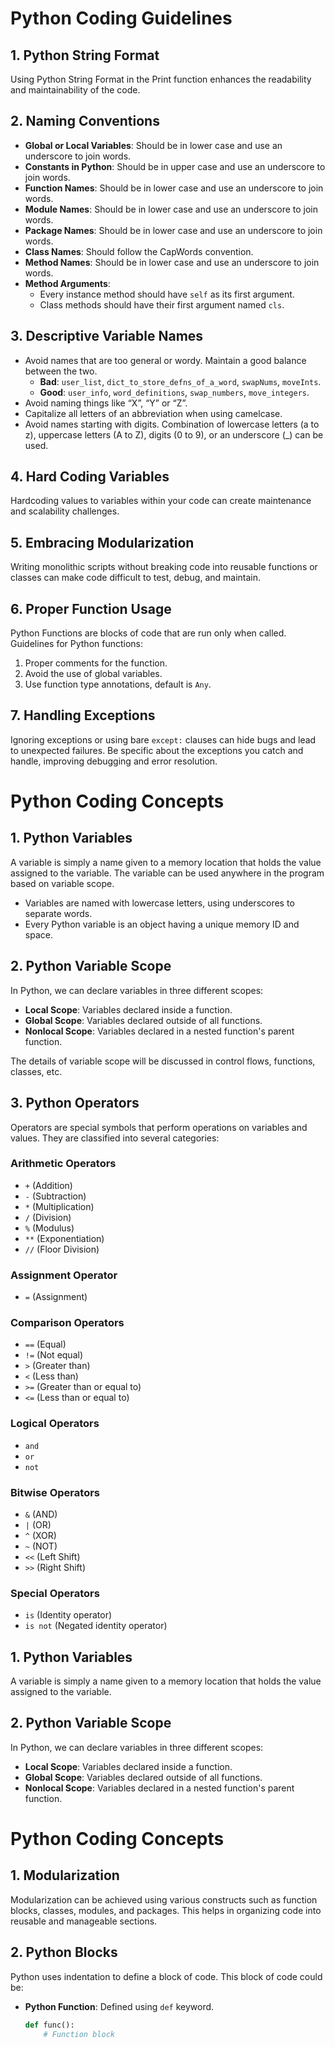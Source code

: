 # Python Coding Guidelines

## 1. Python String Format
Using Python String Format in the Print function enhances the readability and maintainability of the code.

## 2. Naming Conventions

- **Global or Local Variables**: Should be in lower case and use an underscore to join words.
- **Constants in Python**: Should be in upper case and use an underscore to join words.
- **Function Names**: Should be in lower case and use an underscore to join words.
- **Module Names**: Should be in lower case and use an underscore to join words.
- **Package Names**: Should be in lower case and use an underscore to join words.
- **Class Names**: Should follow the CapWords convention.
- **Method Names**: Should be in lower case and use an underscore to join words.
- **Method Arguments**:
  - Every instance method should have `self` as its first argument.
  - Class methods should have their first argument named `cls`.

## 3. Descriptive Variable Names
- Avoid names that are too general or wordy. Maintain a good balance between the two.
  - **Bad**: `user_list`, `dict_to_store_defns_of_a_word`, `swapNums`, `moveInts`.
  - **Good**: `user_info`, `word_definitions`, `swap_numbers`, `move_integers`.
- Avoid naming things like “X”, “Y” or “Z”.
- Capitalize all letters of an abbreviation when using camelcase.
- Avoid names starting with digits. Combination of lowercase letters (a to z), uppercase letters (A to Z), digits (0 to 9), or an underscore (_) can be used.

## 4. Hard Coding Variables
Hardcoding values to variables within your code can create maintenance and scalability challenges.

## 5. Embracing Modularization
Writing monolithic scripts without breaking code into reusable functions or classes can make code difficult to test, debug, and maintain.

## 6. Proper Function Usage
Python Functions are blocks of code that are run only when called. Guidelines for Python functions:
1. Proper comments for the function.
2. Avoid the use of global variables.
3. Use function type annotations, default is `Any`.

## 7. Handling Exceptions
Ignoring exceptions or using bare `except:` clauses can hide bugs and lead to unexpected failures. Be specific about the exceptions you catch and handle, improving debugging and error resolution.

# Python Coding Concepts

## 1. Python Variables

A variable is simply a name given to a memory location that holds the value assigned to the variable. The variable can be used anywhere in the program based on variable scope.

- Variables are named with lowercase letters, using underscores to separate words.
- Every Python variable is an object having a unique memory ID and space.

## 2. Python Variable Scope

In Python, we can declare variables in three different scopes:

- **Local Scope**: Variables declared inside a function.
- **Global Scope**: Variables declared outside of all functions.
- **Nonlocal Scope**: Variables declared in a nested function's parent function.

The details of variable scope will be discussed in control flows, functions, classes, etc.

## 3. Python Operators

Operators are special symbols that perform operations on variables and values. They are classified into several categories:

### Arithmetic Operators

- `+` (Addition)
- `-` (Subtraction)
- `*` (Multiplication)
- `/` (Division)
- `%` (Modulus)
- `**` (Exponentiation)
- `//` (Floor Division)

### Assignment Operator

- `=` (Assignment)

### Comparison Operators

- `==` (Equal)
- `!=` (Not equal)
- `>` (Greater than)
- `<` (Less than)
- `>=` (Greater than or equal to)
- `<=` (Less than or equal to)

### Logical Operators

- `and`
- `or`
- `not`

### Bitwise Operators

- `&` (AND)
- `|` (OR)
- `^` (XOR)
- `~` (NOT)
- `<<` (Left Shift)
- `>>` (Right Shift)

### Special Operators

- `is` (Identity operator)
- `is not` (Negated identity operator)

## 1. Python Variables

A variable is simply a name given to a memory location that holds the value assigned to the variable.

## 2. Python Variable Scope

In Python, we can declare variables in three different scopes:

- **Local Scope**: Variables declared inside a function.
- **Global Scope**: Variables declared outside of all functions.
- **Nonlocal Scope**: Variables declared in a nested function's parent function.

# Python Coding Concepts

## 1. Modularization

Modularization can be achieved using various constructs such as function blocks, classes, modules, and packages. This helps in organizing code into reusable and manageable sections.

## 2. Python Blocks

Python uses indentation to define a block of code. This block of code could be:

- **Python Function**: Defined using `def` keyword.
  ```python
  def func():
      # Function block

